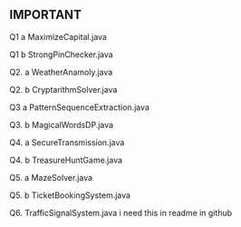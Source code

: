## IMPORTANT


Q1 a MaximizeCapital.java

Q1 b StrongPinChecker.java


Q2. a WeatherAnamoly.java

Q2. b CryptarithmSolver.java


Q3 a PatternSequenceExtraction.java

Q3. b MagicalWordsDP.java


Q4. a SecureTransmission.java

Q4. b TreasureHuntGame.java


Q5. a MazeSolver.java

Q5. b TicketBookingSystem.java



Q6. TrafficSignalSystem.java  i need this in readme in github
